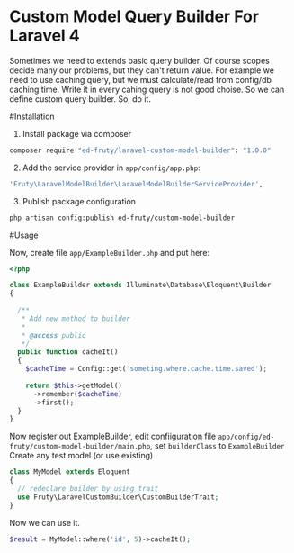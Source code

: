 Custom Model Query Builder For Laravel 4
============================


Sometimes we need to extends basic query builder.
Of course scopes decide many our problems, but they can't return value.
For example we need to use caching query, but we must calculate/read from config/db caching time. 
Write it in every cahing query is not good choise. So we can define custom query builder. So, do it.

#Installation 

1. Install package via composer
  
  ```bash
  composer require "ed-fruty/laravel-custom-model-builder": "1.0.0"
```

2. Add the service provider in `app/config/app.php`:

  ```bash
  'Fruty\LaravelModelBuilder\LaravelModelBuilderServiceProvider',
```
3. Publish package configuration
  
  ```bash
php artisan config:publish ed-fruty/custom-model-builder
```

#Usage

Now, create file `app/ExampleBuilder.php` and put here:
```php
<?php

class ExampleBuilder extends Illuminate\Database\Eloquent\Builder
{
  
  /**
   * Add new method to builder
   *
   * @access public
   */
  public function cacheIt()
  {
    $cacheTime = Config::get('someting.where.cache.time.saved');
    
    return $this->getModel()
      ->remember($cacheTime)
      ->first();
  }
}
```

Now register out ExampleBuilder, edit confiiguration file `app/config/ed-fruty/custom-model-builder/main.php`, set `builderClass` to `ExampleBuilder`
Create any test model (or use existing)

```php
class MyModel extends Eloquent
{
  // redeclare builder by using trait
  use Fruty\LaravelCustomBuilder\CustomBuilderTrait;
}
```


Now we can use it.

```php
$result = MyModel::where('id', 5)->cacheIt();
```
